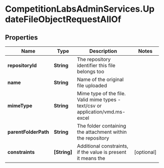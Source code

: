 # CompetitionLabsAdminServices.UpdateFileObjectRequestAllOf

## Properties

Name | Type | Description | Notes
------------ | ------------- | ------------- | -------------
**repositoryId** | **String** | The repository identifier this file belongs too | 
**name** | **String** | Name of the original file uploaded | 
**mimeType** | **String** | Mime type of the file. Valid mime types - text/csv or application/vmd.ms-excel | 
**parentFolderPath** | **String** | The folder containing the attachment within the repository | 
**constraints** | **[String]** | Additional constraints, if the value is present it means the | [optional] 


